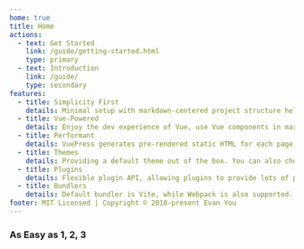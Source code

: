 ```yaml
---
home: true
title: Home
actions:
  - text: Get Started
    link: /guide/getting-started.html
    type: primary
  - text: Introduction
    link: /guide/
    type: secondary
features:
  - title: Simplicity First
    details: Minimal setup with markdown-centered project structure helps you focus on writing.
  - title: Vue-Powered
    details: Enjoy the dev experience of Vue, use Vue components in markdown, and develop custom themes with Vue.
  - title: Performant
    details: VuePress generates pre-rendered static HTML for each page, and runs as an SPA once a page is loaded.
  - title: Themes
    details: Providing a default theme out of the box. You can also choose a community theme or create your own one.
  - title: Plugins
    details: Flexible plugin API, allowing plugins to provide lots of plug-and-play features for your site.
  - title: Bundlers
    details: Default bundler is Vite, while Webpack is also supported. Choose the one you like!
footer: MIT Licensed | Copyright © 2018-present Evan You
---
```


### As Easy as 1, 2, 3

